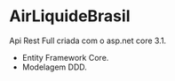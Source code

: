 # AirLiquideBrasil
Api Rest Full criada com o asp.net core 3.1.
  - Entity Framework Core.
  - Modelagem DDD.
  
  
